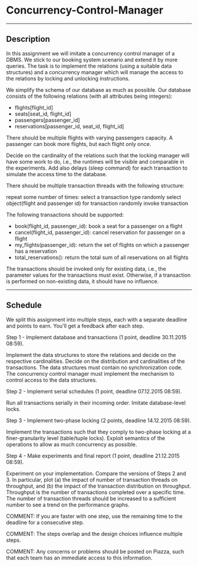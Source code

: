 # Concurrency-Control-Manager

-----------
Description
-----------

In this assignment we will imitate a concurrency control manager of a DBMS. We 
stick to our booking system scenario and extend it by more queries. The task is 
to implement the relations (using a suitable data structures) and a concurrency 
manager which will manage the access to the relations by locking and unlocking
instructions.

We simplify the schema of our database as much as possible. Our database 
consists of the following relations (with all attributes being integers):
- flights[flight_id]
- seats[seat_id, flight_id]
- passengers[passenger_id]
- reservations[passenger_id, seat_id, flight_id]

There should be multiple flights with varying passengers capacity. A passenger
can book more flights, but each flight only once.

Decide on the cardinality of the relations such that the locking manager will 
have some work to do, i.e., the runtimes will be visible and comparable in the 
experiments. Add also delays (sleep command) for each transaction to simulate 
the access time to the database.

There should be multiple transaction threads with the following structure:
  
  repeat some number of times:
    select a transaction type randomly
    select object(flight and passenger id) for transaction randomly
    invoke transaction

The following transactions should be supported:
- book(flight_id, passenger_id): book a seat for a passenger on a flight
- cancel(flight_id, passenger_id): cancel reservation for passenger on a flight
- my_flights(passenger_id): return the set of flights on which a passenger has 
  a reservation
- total_reservations(): return the total sum of all reservations on all flights

The transactions should be invoked only for existing data, i.e., the parameter
values for the transactions must exist. Otherwise, if a transaction is 
performed on non-existing data, it should have no influence.

--------
Schedule
--------

We split this assignment into multiple steps, each with a separate deadline and
points to earn. You'll get a feedback after each step.

Step 1 - Implement database and transactions (1 point, deadline 30.11.2015 08:59).

  Implement the data structures to store the relations and decide on the
  respective cardinalities. Decide on the distribution and cardinalities of
  the transactions. The data structures must contain no synchronization code. 
  The concurrency control manager must implement the mechanism to control access 
  to the data structures. 

Step 2 - Implement serial schedules (1 point, deadline 07.12.2015 08:59).

  Run all transactions serially in their incoming order. Imitate database-level
  locks.

Step 3 - Implement two-phase locking (2 points, deadline 14.12.2015 08:59).

  Implement the transactions such that they comply to two-phase locking at 
  a finer-granularity level (table/tuple locks). Exploit semantics of the
  operations to allow as much concurrency as possible.  

Step 4 - Make experiments and final report (1 point, deadline 21.12.2015 08:59).

  Experiment on your implementation. Compare the versions of Steps 2 and 3. In 
  particular, plot (a) the impact of number of transaction threads on throughput, 
  and (b) the impact of the transaction distribution on throughput. Throughput 
  is the number of transactions completed over a specific time. The number 
  of transaction threads should be increased to a sufficient number to see 
  a trend on the performance graphs. 

COMMENT: If you are faster with one step, use the remaining time to the deadline
         for a consecutive step.

COMMENT: The steps overlap and the design choices influence multiple steps.

COMMENT: Any concerns or problems should be posted on Piazza, such that each 
         team has an immediate access to this information.
